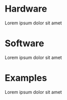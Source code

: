 # Hardware

Lorem ipsum dolor sit amet

# Software

Lorem ipsum dolor sit amet

# Examples

Lorem ipsum dolor sit amet